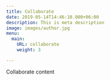 ```yaml
---
title: Collaborate
date: 2019-05-14T14:46:10.000+06:00
description: This is meta description
image: images/author.jpg
menu:
  main:
    URL: collaborate
    weight: 3

---
```

Collaborate content